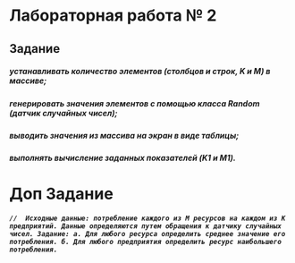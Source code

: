 # Лабораторная работа № 2
## Задание
##### устанавливать количество элементов (столбцов и строк, K и M) в массиве;
##### генерировать значения элементов с помощью класса Random (датчик случайных чисел);
##### выводить значения из массива на экран в виде таблицы;
##### выполнять вычисление заданных показателей (K1 и M1).

# Доп Задание
##### `//  Исходные данные: потребление каждого из М ресурсов на каждом из К предприятий. Данные определяются путем обращения к датчику случайных чисел. Задание: а. Для любого ресурса определить среднее значение его потребления. б. Для любого предприятия определить ресурс наибольшего потребления.`
